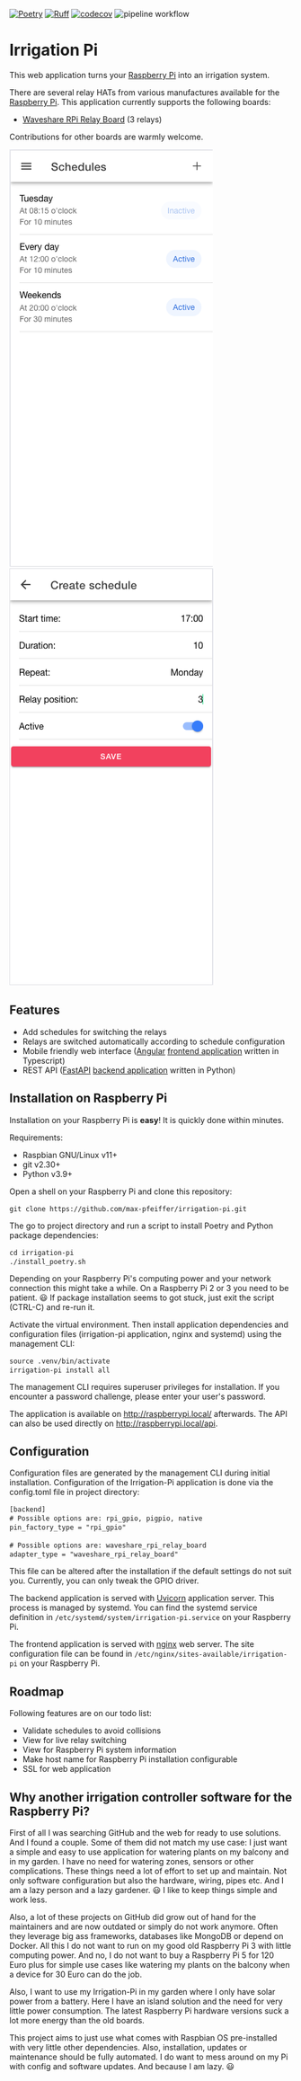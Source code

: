 [![Poetry](https://img.shields.io/endpoint?url=https://python-poetry.org/badge/v0.json)](https://python-poetry.org/)
[![Ruff](https://img.shields.io/endpoint?url=https://raw.githubusercontent.com/astral-sh/ruff/main/assets/badge/v2.json)](https://github.com/astral-sh/ruff)
[![codecov](https://codecov.io/gh/max-pfeiffer/irrigation-pi/graph/badge.svg?token=Tk9STeqlPn)](https://codecov.io/gh/max-pfeiffer/irrigation-pi)
![pipeline workflow](https://github.com/max-pfeiffer/irrigation-pi/actions/workflows/pipeline.yml/badge.svg)

# Irrigation Pi
This web application turns your [Raspberry Pi](https://www.raspberrypi.com/) into an irrigation system.

There are several relay HATs from various manufactures available for the [Raspberry Pi](https://www.raspberrypi.com/).
This application currently supports the following boards:
* [Waveshare RPi Relay Board](https://www.waveshare.com/wiki/RPi_Relay_Board) (3 relays)

Contributions for other boards are warmly welcome.

![ui_schedule_list.png](ui_schedule_list.png)   ![ui_schedule_detail.png](ui_schedule_detail.png)

## Features
* Add schedules for switching the relays
* Relays are switched automatically according to schedule configuration
* Mobile friendly web interface ([Angular](https://angular.io/) [frontend application](frontend/README.md) written in Typescript)
* REST API ([FastAPI](https://fastapi.tiangolo.com/) [backend application](backend/README.md) written in Python)

## Installation on Raspberry Pi
Installation on your Raspberry Pi is **easy**! It is quickly done within minutes.

Requirements:
* Raspbian GNU/Linux v11+
* git v2.30+
* Python v3.9+

Open a shell on your Raspberry Pi and clone this repository:
```shell
git clone https://github.com/max-pfeiffer/irrigation-pi.git
```

The go to project directory and run a script to install Poetry and Python package dependencies:
```shell
cd irrigation-pi
./install_poetry.sh
```
Depending on your Raspberry Pi's computing power and your network connection this might take a while.
On a Raspberry Pi 2 or 3 you need to be patient. :smiley: If package installation seems to got stuck,
just exit the script (CTRL-C) and re-run it.

Activate the virtual environment. Then install application dependencies and configuration files (irrigation-pi
application, nginx and systemd) using the management CLI:
```shell
source .venv/bin/activate
irrigation-pi install all
```
The management CLI requires superuser privileges for installation. If you encounter a password challenge, please enter your user's
password.

The application is available on http://raspberrypi.local/ afterwards. The API can also be used directly
on http://raspberrypi.local/api.

## Configuration
Configuration files are generated by the management CLI during initial installation. Configuration of the
Irrigation-Pi application is done via the config.toml file in project directory:
```
[backend]
# Possible options are: rpi_gpio, pigpio, native
pin_factory_type = "rpi_gpio"

# Possible options are: waveshare_rpi_relay_board
adapter_type = "waveshare_rpi_relay_board"
```
This file can be altered after the installation if the default settings do not suit you. Currently, you can only tweak
the GPIO driver.

The backend application is served with [Uvicorn](https://www.uvicorn.org/) application server. This process is managed
by systemd. You can find the systemd service definition in `/etc/systemd/system/irrigation-pi.service` on your Raspberry Pi.

The frontend application is served with [nginx](https://nginx.org/) web server. The site configuration file can be
found in `/etc/nginx/sites-available/irrigation-pi` on your Raspberry Pi.

## Roadmap
Following features are on our todo list:
* Validate schedules to avoid collisions
* View for live relay switching
* View for Raspberry Pi system information
* Make host name for Raspberry Pi installation configurable
* SSL for web application

## Why another irrigation controller software for the Raspberry Pi?
First of all I was searching GitHub and the web for ready to use solutions. And I found a couple.
Some of them did not match my use case: I just want a simple and easy to use application for watering plants on my
balcony and in my garden. I have no need for watering zones, sensors or other complications. These things need a lot of
effort to set up and maintain. Not only software configuration but also the hardware, wiring, pipes etc.
And I am a lazy person and a lazy gardener. :smiley: I like to keep things simple and work less.

Also, a lot of these projects on GitHub did grow out of hand for the maintainers and are now outdated or simply do not
work anymore. Often they leverage big ass frameworks, databases like MongoDB or depend on Docker. All this I do not
want to run on my good old Raspberry Pi 3 with little computing power. And no, I do not want to buy a Raspberry Pi 5
for 120 Euro plus for simple use cases like watering my plants on the balcony when a device for 30 Euro can do the job.

Also, I want to use my Irrigation-Pi in my garden where I only have solar power from a battery. Here I have an island
solution and the need for very little power consumption. The latest Raspberry Pi hardware versions suck a lot more
energy than the old boards.

This project aims to just use what comes with Raspbian OS pre-installed with very little other dependencies.
Also, installation, updates or maintenance should be fully automated. I do want to mess around on my Pi with config and
software updates. And because I am lazy. :smiley:

